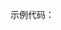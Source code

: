 示例代码：
<pre><code>
<script>
function redirect() {
    window.location = "https://github.com/inchoong/go/tree/master/work";
}
</script>
</pre></code>
